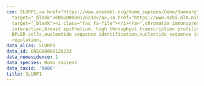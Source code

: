 ```yaml
---
csv: SLURP1,<a href="https://www.ensembl.org/Homo_sapiens/Gene/Summary?db=core;g=ENSG00000126233"
  target="_blank">ENSG00000126233</a>,<a href="https://www.ncbi.nlm.nih.gov/pubmed/22863008"
  target="_blank"><i class="fas fa-file"></i></a>",chromatin immunoprecipitation assay,direct
  interaction,breast epithelium, high throughput transcription profiling by microarray,
  BPLER cells,nucleotide sequence identification,nucleotide sequence identification,transcriptional
  regulation,
data_alias: SLURP1
data_id: ENSG00000126233
data_numevidence: 1
data_species: Homo sapiens
data_taxid: '9606'
title: SLURP1
---
```

